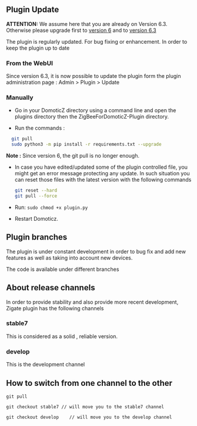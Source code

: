 ## Plugin Update

__ATTENTION:__ We assume here that you are already on Version 6.3. Otherwise please upgrade first to [version 6](Release_6.1.md) and to [version 6.3](Release_6.3.md)

The plugin is regularly updated. For bug fixing or enhancement. In order to keep the plugin up to date


### From the WebUI

Since version 6.3, it is now possible to update the plugin form the plugin administration page : Admin > Plugin > Update


### Manually

* Go in your DomoticZ directory using a command line and open the plugins directory then the ZigBeeForDomoticZ-Plugin directory.

* Run the commands :

```bash
  git pull
  sudo python3 -m pip install -r requirements.txt --upgrade
 ```

__Note :__ Since version 6, the git pull is no longer enough.

* In case you have edited/updated some of the plugin controlled file, you might get an error message protecting any update. In such situation you can reset those files with the latest version with the following commands

  ```bash
  git reset --hard
  git pull --force
  ```

* Run: `sudo chmod +x plugin.py`
* Restart Domoticz.


## Plugin branches

The plugin is under constant development in order to bug fix and add new features as well as taking into account new devices.

The code is available under different branches

## About release channels

In order to provide stability and also provide more recent development, Zigate plugin has the following channels

### stable7

This is considered as a solid , reliable version.

### develop

This is the development channel

## How to switch from one channel to the other

`git pull`

`git checkout stable7 // will move you to the stable7 channel`

`git checkout develop    // will move you to the develop channel`
